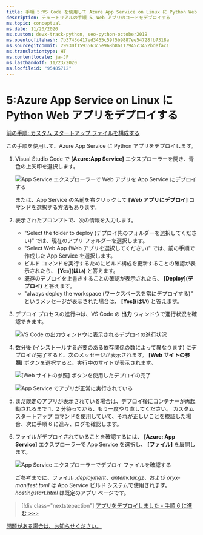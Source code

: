 ```yaml
---
title: 手順 5:VS Code を使用して Azure App Service on Linux に Python Web アプリをデプロイする
description: チュートリアルの手順 5、Web アプリのコードをデプロイする
ms.topic: conceptual
ms.date: 11/20/2020
ms.custom: devx-track-python, seo-python-october2019
ms.openlocfilehash: 7b3743d417ed3455c59f5b9887ee54728fb7318a
ms.sourcegitcommit: 29930f1593563c5e968b86117945c3452bdefac1
ms.translationtype: HT
ms.contentlocale: ja-JP
ms.lasthandoff: 11/23/2020
ms.locfileid: "95485712"
---
```

# <a name="5-deploy-your-python-web-app-to-azure-app-service-on-linux"></a>5:Azure App Service on Linux に Python Web アプリをデプロイする

[前の手順: カスタム スタートアップ ファイルを構成する](tutorial-deploy-app-service-on-linux-04.md)

この手順を使用して、Azure App Service に Python アプリをデプロイします。

1. Visual Studio Code で **[Azure:App Service]** エクスプローラーを開き、青色の上矢印を選択します。

   ![App Service エクスプローラーで Web アプリを App Service にデプロイする](media/deploy-azure/deploy-web-app-to-app-service-in-app-service-explorer.png)

    または、App Service の名前を右クリックして **[Web アプリにデプロイ]** コマンドを選択する方法もあります。

1. 表示されたプロンプトで、次の情報を入力します。

    - "Select the folder to deploy (デプロイ先のフォルダーを選択してください)" では、現在のアプリ フォルダーを選択します。
    - "Select Web App (Web アプリを選択してください)" では、前の手順で作成した App Service を選択します。
    - ビルド コマンドを実行するためにビルド構成を更新することの確認が表示されたら、 **[Yes]\(はい\)** と答えます。
    - 既存のデプロイを上書きすることの確認が表示されたら、 **[Deploy]\(デプロイ\)** と答えます。
    - "always deploy the workspace (ワークスペースを常にデプロイする)" というメッセージが表示された場合は、 **[Yes]\(はい\)** と答えます。

1. デプロイ プロセスの進行中は、VS Code の **出力** ウィンドウで進行状況を確認できます。

    ![VS Code の出力ウィンドウに表示されるデプロイの進行状況](media/deploy-azure/view-deployment-progress-in-visual-studio-code-output.png)

1. 数分後 (インストールする必要のある依存関係の数によって異なります) にデプロイが完了すると、次のメッセージが表示されます。 **[Web サイトの参照]** ボタンを選択すると、実行中のサイトが表示されます。

    ![[Web サイトの参照] ボタンを使用したデプロイの完了](media/deploy-azure/web-app-deployment-complete-with-browse-website-button.png)

    ![App Service でアプリが正常に実行されている](media/deploy-azure/web-app-running-successfully-on-app-service.png)

1. まだ既定のアプリが表示されている場合は、デプロイ後にコンテナーが再起動されるまで 1、2 分待ってから、もう一度やり直してください。 カスタム スタートアップ コマンドを使用していて、それが正しいことを検証した場合、次に手順 6 に進み、ログを確認します。

1. ファイルがデプロイされていることを確認するには、 **[Azure: App Service]** エクスプローラーで App Service を選択し、 **[ファイル]** を展開します。

    ![App Service エクスプローラーでデプロイ ファイルを確認する](media/deploy-azure/expand-files-node-to-check-deployment-of-web-app-files.png)

    ご参考までに、ファイル *.deployment*、*antenv.tar.gz*、および *oryx-manifest.toml* は App Service ビルド システムで使用されます。 *hostingstart.html* は既定のアプリ ページです。

> [!div class="nextstepaction"]
> [アプリをデプロイしました - 手順 6 に進む >>>](tutorial-deploy-app-service-on-linux-06.md)

[問題がある場合は、お知らせください。](https://aka.ms/FlaskVSCQuickstartHelp)

